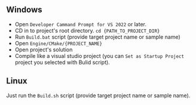 
## Windows

- Open `Developer Cammand Prompt for VS 2022` or later.
- CD in to project's root directory. `cd {PATH_TO_PROJECT_DIR}`
- Run `Build.bat` script (provide target project name or sample name)
- Open `Engine/CMake/{PROJECT_NAME}`
- Open project's solution
- Compile like a visual studio project (you can `Set as Startup Project` project you selected with Bulid script).

## Linux

Just run the `Build.sh` script (provide target project name or sample name).
